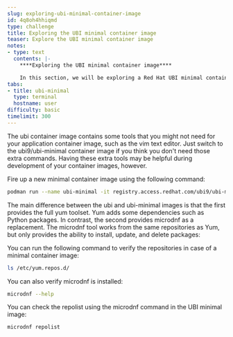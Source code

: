 ```yaml
---
slug: exploring-ubi-minimal-container-image
id: 4q8oh4hhiqmd
type: challenge
title: Exploring the UBI minimal container image
teaser: Explore the UBI minimal container image
notes:
- type: text
  contents: |-
    ****Exploring the UBI minimal container image****

    In this section, we will be exploring a Red Hat UBI minimal container image and its differences from the Red Hat UBI base image.
tabs:
- title: ubi-minimal
  type: terminal
  hostname: user
difficulty: basic
timelimit: 300
---
```

The ubi container image contains some tools that you might not need for your application container image, such as the vim text editor. Just switch to the ubi9/ubi-minimal container image if you think you don't need those extra commands. Having these extra tools may be helpful during development of your container images, however.

Fire up a new minimal container image using the following command:

```bash
podman run --name ubi-minimal -it registry.access.redhat.com/ubi9/ubi-minimal bash
```

The main difference between the ubi and ubi-minimal images is that the first provides the full yum toolset. Yum adds some dependencies such as Python packages. In contrast, the second provides microdnf as a replacement. The microdnf tool works from the same repositories as Yum, but only provides the ability to install, update, and delete packages:

You can run the following command to verify the repositories in case of a minimal container image:

```bash
ls /etc/yum.repos.d/
```

You can also verify microdnf is installed:

```bash
microdnf --help
```

You can check the repolist using the microdnf command in the UBI minimal image:

```bash
microdnf repolist
```